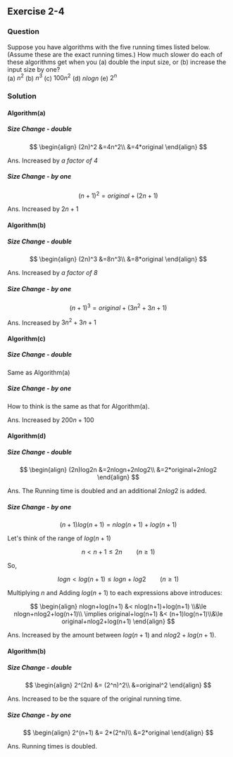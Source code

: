 ## Exercise 2-4
### Question

Suppose you have algorithms with the five running times listed below. (Assume these are the exact running times.) How much slower do each of these
algorithms get when you (a) double the input size, or (b) increase the input size
by one?  
(a) $n^2$ (b) $n^3$ (c) $100n^2$ (d) $nlogn$ (e) $2^n$

### Solution

#### Algorithm(a)
##### Size Change - double

$$
\begin{align}
(2n)^2 &=4n^2\\
       &=4*original
\end{align}
$$

Ans. Increased by *a factor of 4*

##### Size Change - by one

$$
\begin{equation}
(n+1)^2=original+(2n+1)
\end{equation}
$$

Ans. Increased by $2n+1$

#### Algorithm(b)
##### Size Change - double

$$
\begin{align}
(2n)^3 &=8n^3\\
       &=8*original
\end{align}
$$

Ans. Increased by *a factor of 8*

##### Size Change - by one

$$
\begin{equation}
(n+1)^3=original+(3n^2+3n+1)
\end{equation}
$$

Ans. Increased by $3n^2+3n+1$

#### Algorithm(c)
##### Size Change - double

Same as Algorithm(a)

##### Size Change - by one

How to think is the same as that for Algorithm(a).

Ans. Increased by $200n+100$

#### Algorithm(d)
##### Size Change - double

$$
\begin{align}
(2n)log2n &=2nlogn+2nlog2\\
       &=2*original+2nlog2
\end{align}
$$

Ans. The Running time is doubled and an additional $2nlog2$ is added.

##### Size Change - by one

$$
\begin{equation}
(n+1)log(n+1)=nlog(n+1)+log(n+1)
\end{equation}
$$

Let's think of the range of $log(n+1)$

$$
n<n+1 \le 2n \qquad (n\ge1)
$$

So,

$$
logn < log(n+1) \le logn+log2\qquad (n\ge1)
$$

Multiplying $n$ and Adding $log(n+1)$ to each expressions above introduces:

$$
\begin{align}
nlogn+log(n+1) &< nlog(n+1)+log(n+1) \\&\le nlogn+nlog2+log(n+1)\\
\implies original+log(n+1) &< (n+1)log(n+1)\\&\le original+nlog2+log(n+1)
\end{align}
$$

Ans. Increased by the amount between $log(n+1)$ and $nlog2+log(n+1)$.

#### Algorithm(b)
##### Size Change - double

$$
\begin{align}
2^(2n)  &= (2^n)^2\\
        &=original^2
\end{align}
$$

Ans. Increased to be the square of the original running time.

##### Size Change - by one

$$
\begin{align}
2^(n+1)  &= 2*(2^n)\\
        &=2*original
\end{align}
$$

Ans. Running times is doubled.